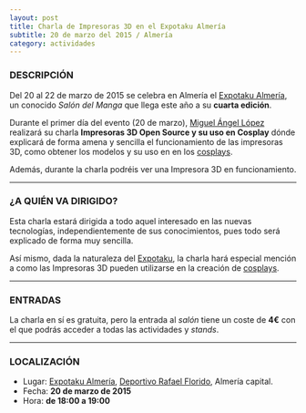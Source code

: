 ```yaml
---
layout: post
title: Charla de Impresoras 3D en el Expotaku Almería
subtitle: 20 de marzo del 2015 / Almería
category: actividades
---
```


### DESCRIPCIÓN

Del 20 al 22 de marzo de 2015 se celebra en Almería el [Expotaku Almería][1], un conocido _Salón del Manga_ que llega este año a su **cuarta edición**.

Durante el primer día del evento (20 de marzo), [Miguel Ángel López][2] realizará su charla **Impresoras 3D Open Source y su uso en Cosplay** dónde explicará de forma
amena y sencilla el funcionamiento de las impresoras 3D, como obtener los modelos y su uso en en los [cosplays][3].

Además, durante la charla podréis ver una Impresora 3D en funcionamiento.

---

### ¿A QUIÉN VA DIRIGIDO?

Esta charla estará dirigida a todo aquel interesado en las nuevas tecnologías, independientemente de sus conocimientos, pues todo será explicado
de forma muy sencilla.

Así mismo, dada la naturaleza del [Expotaku][1], la charla hará especial mención a como las Impresoras 3D pueden utilizarse en la creación de [cosplays][3].


---

### ENTRADAS

La charla en sí es gratuita, pero la entrada al _salón_ tiene un coste de **4€** con el que podrás acceder a todas las actividades y _stands_.


---

### LOCALIZACIÓN

* Lugar: [Expotaku Almería][1], [Deportivo Rafael Florido][3], Almería capital.
* Fecha: **20 de marzo de 2015**
* Hora: **de 18:00 a 19:00**


[1]: http://www.expotaku.com/almeria/
[2]: http://twitter.com/miguelangel_lv
[3]: http://es.wikipedia.org/wiki/Cosplay
[4]: http://bit.ly/RafaelFlorido

